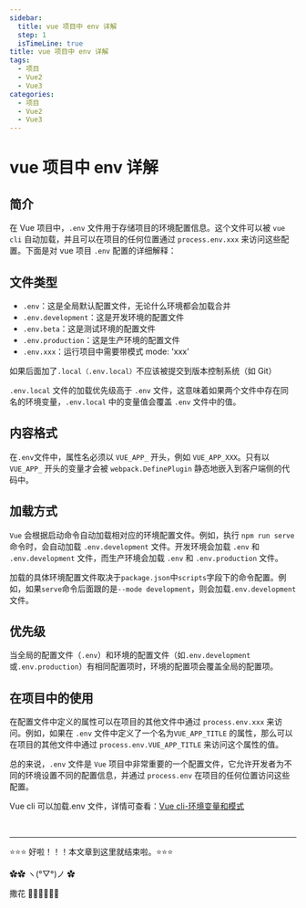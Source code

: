```yaml
---
sidebar:
  title: vue 项目中 env 详解
  step: 1
  isTimeLine: true
title: vue 项目中 env 详解
tags:
  - 项目
  - Vue2
  - Vue3
categories:
  - 项目
  - Vue2
  - Vue3
---
```


# vue 项目中 env 详解

## 简介

在 Vue 项目中，`.env` 文件用于存储项目的环境配置信息。这个文件可以被 `vue cli` 自动加载，并且可以在项目的任何位置通过 `process.env.xxx` 来访问这些配置。下面是对 vue 项目 `.env` 配置的详细解释：

## 文件类型

- `.env`：这是全局默认配置文件，无论什么环境都会加载合并
- `.env.development`：这是开发环境的配置文件
- `.env.beta`：这是测试环境的配置文件
- `.env.production`：这是生产环境的配置文件
- `.env.xxx`：运行项目中需要带模式 mode: 'xxx'

如果后面加了`.local（.env.local）`不应该被提交到版本控制系统（如 Git）

`.env.local` 文件的加载优先级高于 `.env` 文件，这意味着如果两个文件中存在同名的环境变量，`.env.local` 中的变量值会覆盖 `.env` 文件中的值。

## 内容格式

在`.env`文件中，属性名必须以 `VUE_APP_` 开头，例如 `VUE_APP_XXX`。只有以 `VUE_APP_` 开头的变量才会被 `webpack.DefinePlugin` 静态地嵌入到客户端侧的代码中。

## 加载方式

`Vue` 会根据启动命令自动加载相对应的环境配置文件。例如，执行 `npm run serve `命令时，会自动加载 `.env.development` 文件。开发环境会加载 `.env` 和 `.env.development` 文件，而生产环境会加载 `.env` 和 `.env.production` 文件。

加载的具体环境配置文件取决于`package.json`中`scripts`字段下的命令配置。例如，如果`serve`命令后面跟的是`--mode development`，则会加载`.env.development`文件。

## 优先级

当全局的配置文件（`.env`）和环境的配置文件（如`.env.development`或`.env.production`）有相同配置项时，环境的配置项会覆盖全局的配置项。

## 在项目中的使用

在配置文件中定义的属性可以在项目的其他文件中通过 `process.env.xxx` 来访问。例如，如果在 `.env` 文件中定义了一个名为`VUE_APP_TITLE` 的属性，那么可以在项目的其他文件中通过 `process.env.VUE_APP_TITLE` 来访问这个属性的值。

总的来说，`.env` 文件是 `Vue` 项目中非常重要的一个配置文件，它允许开发者为不同的环境设置不同的配置信息，并通过 `process.env` 在项目的任何位置访问这些配置。

Vue cli 可以加载.env 文件，详情可查看：[Vue cli-环境变量和模式](https://cli.vuejs.org/zh/guide/mode-and-env.html#%E6%A8%A1%E5%BC%8F)

<br/>
<hr />

⭐️⭐️⭐️ 好啦！！！本文章到这里就结束啦。⭐️⭐️⭐️

✿✿ ヽ(°▽°)ノ ✿

撒花 🌸🌸🌸🌸🌸🌸
